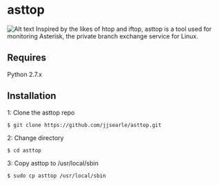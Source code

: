 asttop
======

![Alt text](http://i.imgur.com/FNAxJTG.png "Title Image")
Inspired by the likes of htop and iftop, asttop is a tool used for monitoring Asterisk, the private branch exchange service for Linux.

Requires
--------

Python 2.7.x

Installation
------------

1: Clone the asttop repo 

```clone
$ git clone https://github.com/jjsearle/asttop.git
```

2: Change directory
```changedir
$ cd asttop
```

3: Copy asttop to /usr/local/sbin 
```copy
$ sudo cp asttop /usr/local/sbin
```
